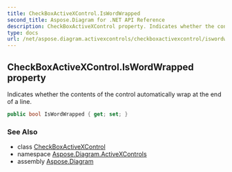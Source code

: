 ```yaml
---
title: CheckBoxActiveXControl.IsWordWrapped
second_title: Aspose.Diagram for .NET API Reference
description: CheckBoxActiveXControl property. Indicates whether the contents of the control automatically wrap at the end of a line
type: docs
url: /net/aspose.diagram.activexcontrols/checkboxactivexcontrol/iswordwrapped/
---
```

## CheckBoxActiveXControl.IsWordWrapped property

Indicates whether the contents of the control automatically wrap at the end of a line.

```csharp
public bool IsWordWrapped { get; set; }
```

### See Also

* class [CheckBoxActiveXControl](../)
* namespace [Aspose.Diagram.ActiveXControls](../../checkboxactivexcontrol/)
* assembly [Aspose.Diagram](../../../)


